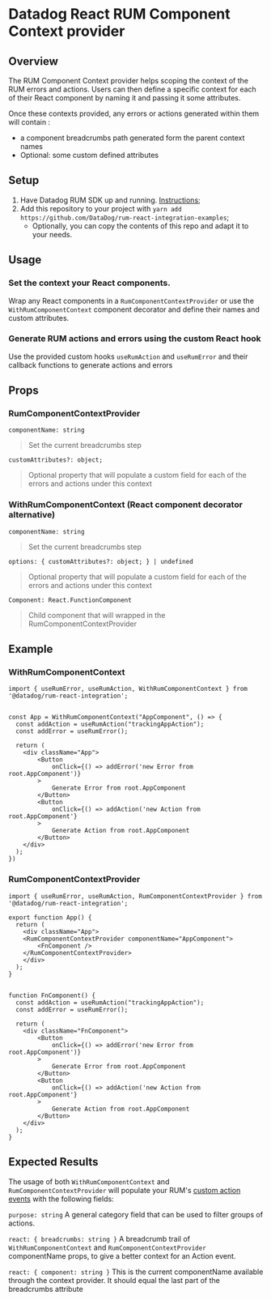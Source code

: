 # Datadog React RUM Component Context provider

## Overview

The RUM Component Context provider helps scoping the context of the RUM errors and actions.
Users can then define a specific context for each of their React component by naming it and passing it some attributes.

Once these contexts provided, any errors or actions generated within them will contain :
- a component breadcrumbs path generated form the parent context names
- Optional: some custom defined attributes

## Setup

1. Have Datadog RUM SDK up and running. [Instructions](https://github.com/DataDog/browser-sdk/blob/main/packages/rum/README.md);
2. Add this repository to your project with `yarn add https://github.com/DataDog/rum-react-integration-examples`;
   + Optionally, you can copy the contents of this repo and adapt it to your needs.

## Usage

### Set the context your React components.

Wrap any React components in a `RumComponentContextProvider` or use the `WithRumComponentContext` component decorator and define their names and custom attributes.

### Generate RUM actions and errors using the custom React hook

Use the provided custom hooks `useRumAction` and `useRumError` and their callback functions to generate actions and errors

## Props

### RumComponentContextProvider

```
componentName: string
```
> Set the current breadcrumbs step

```
customAttributes?: object;
```
> Optional property that will populate a custom field for each of the errors and actions under this context

### WithRumComponentContext (React component decorator alternative)

```
componentName: string
```
> Set the current breadcrumbs step

```
options: { customAttributes?: object; } | undefined
```
> Optional property that will populate a custom field for each of the errors and actions under this context

```
Component: React.FunctionComponent
```
> Child component that will wrapped in the RumComponentContextProvider

## Example

### WithRumComponentContext

```
import { useRumError, useRumAction, WithRumComponentContext } from '@datadog/rum-react-integration';


const App = WithRumComponentContext("AppComponent", () => {
  const addAction = useRumAction("trackingAppAction");
  const addError = useRumError();

  return (
    <div className="App">
        <Button
            onClick={() => addError('new Error from root.AppComponent')}
        >
            Generate Error from root.AppComponent
        </Button>
        <Button
            onClick={() => addAction('new Action from root.AppComponent'}
        >
            Generate Action from root.AppComponent
        </Button>
    </div>
  );
})
```

### RumComponentContextProvider

```
import { useRumError, useRumAction, RumComponentContextProvider } from '@datadog/rum-react-integration';

export function App() {
  return (
    <div className="App">
    <RumComponentContextProvider componentName="AppComponent">
        <FnComponent />
    </RumComponentContextProvider>
    </div>
  );
}


function FnComponent() {
  const addAction = useRumAction("trackingAppAction");
  const addError = useRumError();

  return (
    <div className="FnComponent">
        <Button
            onClick={() => addError('new Error from root.AppComponent')}
        >
            Generate Error from root.AppComponent
        </Button>
        <Button
            onClick={() => addAction('new Action from root.AppComponent'}
        >
            Generate Action from root.AppComponent
        </Button>
    </div>
  );
}
```

## Expected Results
The usage of both `WithRumComponentContext` and `RumComponentContextProvider` will populate your RUM's [custom action events](https://docs.datadoghq.com/real_user_monitoring/guide/send-rum-custom-actions/) with the following fields:

`purpose: string`
A general category field that can be used to filter groups of actions.

`react: { breadcrumbs: string }`
A breadcrumb trail of `WithRumComponentContext` and `RumComponentContextProvider` componentName props, to give a better context for an Action event.

`react: { component: string }`
This is the current componentName available through the context provider. It should equal the last part of the breadcrumbs attribute